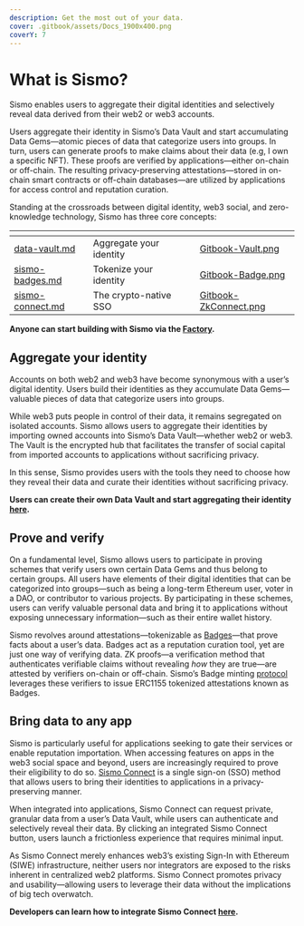 ```yaml
---
description: Get the most out of your data.
cover: .gitbook/assets/Docs_1900x400.png
coverY: 7
---
```


# What is Sismo?

Sismo enables users to aggregate their digital identities and selectively reveal data derived from their web2 or web3 accounts.

Users aggregate their identity in Sismo’s Data Vault and start accumulating Data Gems—atomic pieces of data that categorize users into groups. In turn, users can generate proofs to make claims about their data (e.g, I own a specific NFT). These proofs are verified by applications—either on-chain or off-chain. The resulting privacy-preserving attestations—stored in on-chain smart contracts or off-chain databases—are utilized by applications for access control and reputation curation.

Standing at the crossroads between digital identity, web3 social, and zero-knowledge technology, Sismo has three core concepts:

<table data-view="cards"><thead><tr><th data-card-target data-type="content-ref"></th><th></th><th data-hidden></th><th data-hidden></th><th data-hidden data-card-cover data-type="files"></th></tr></thead><tbody><tr><td><a href="what-is-sismo/data-vault.md">data-vault.md</a></td><td>Aggregate your identity</td><td></td><td></td><td><a href=".gitbook/assets/Gitbook-Vault.png">Gitbook-Vault.png</a></td></tr><tr><td><a href="what-is-sismo/sismo-badges.md">sismo-badges.md</a></td><td>Tokenize your identity </td><td></td><td></td><td><a href=".gitbook/assets/Gitbook-Badge.png">Gitbook-Badge.png</a></td></tr><tr><td><a href="readme/sismo-connect.md">sismo-connect.md</a></td><td>The crypto-native SSO</td><td></td><td></td><td><a href=".gitbook/assets/Gitbook-ZkConnect.png">Gitbook-ZkConnect.png</a></td></tr></tbody></table>


**Anyone can start building with Sismo via the [Factory](https://factory.sismo.io/create-badge).**

## Aggregate your identity&#x20;

Accounts on both web2 and web3 have become synonymous with a user’s digital identity. Users build their identities as they accumulate Data Gems—valuable pieces of data that categorize users into groups.

While web3 puts people in control of their data, it remains segregated on isolated accounts. Sismo allows users to aggregate their identities by importing owned accounts into Sismo’s Data Vault—whether web2 or web3. The Vault is the encrypted hub that facilitates the transfer of social capital from imported accounts to applications without sacrificing privacy.

In this sense, Sismo provides users with the tools they need to choose how they reveal their data and curate their identities without sacrificing privacy.

**Users can create their own Data Vault and start aggregating their identity [here](https://vault-beta.sismo.io/).**

## Prove and verify

On a fundamental level, Sismo allows users to participate in proving schemes that verify users own certain Data Gems and thus belong to certain groups. All users have elements of their digital identities that can be categorized into groups—such as being a long-term Ethereum user, voter in a DAO, or contributor to various projects. By participating in these schemes, users can verify valuable personal data and bring it to applications without exposing unnecessary information—such as their entire wallet history.

Sismo revolves around attestations—tokenizable as [Badges](what-is-sismo/sismo-badges.md)—that prove facts about a user’s data. Badges act as a reputation curation tool, yet are just one way of verifying data. ZK proofs—a verification method that authenticates verifiable claims without revealing _how_ they are true—are attested by verifiers on-chain or off-chain. Sismo’s Badge minting [protocol](technical-documentation/zk-badge-protocol/) leverages these verifiers to issue ERC1155 tokenized attestations known as Badges.

## Bring data to any app

Sismo is particularly useful for applications seeking to gate their services or enable reputation importation. When accessing features on apps in the web3 social space and beyond, users are increasingly required to prove their eligibility to do so. [Sismo Connect](readme/sismo-connect.md) is a single sign-on (SSO) method that allows users to bring their identities to applications in a privacy-preserving manner.

When integrated into applications, Sismo Connect can request private, granular data from a user’s Data Vault, while users can authenticate and selectively reveal their data. By clicking an integrated Sismo Connect button, users launch a frictionless experience that requires minimal input.

As Sismo Connect merely enhances web3’s existing Sign-In with Ethereum (SIWE) infrastructure, neither users nor integrators are exposed to the risks inherent in centralized web2 platforms. Sismo Connect promotes privacy and usability—allowing users to leverage their data without the implications of big tech overwatch.

**Developers can learn how to integrate Sismo Connect [here](tutorials/sismo-connect/request-data-privately-with-sismo-connect.md).**
